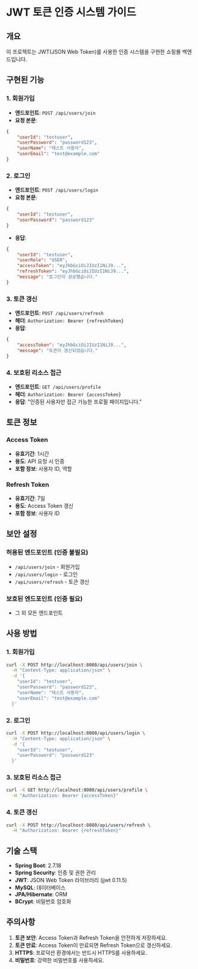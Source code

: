 # JWT 토큰 인증 시스템 가이드

## 개요
이 프로젝트는 JWT(JSON Web Token)를 사용한 인증 시스템을 구현한 쇼핑몰 백엔드입니다.

## 구현된 기능

### 1. 회원가입
- **엔드포인트**: `POST /api/users/join`
- **요청 본문**:
```json
{
    "userId": "testuser",
    "userPassword": "password123",
    "userName": "테스트 사용자",
    "userEmail": "test@example.com"
}
```

### 2. 로그인
- **엔드포인트**: `POST /api/users/login`
- **요청 본문**:
```json
{
    "userId": "testuser",
    "userPassword": "password123"
}
```
- **응답**:
```json
{
    "userId": "testuser",
    "userRole": "USER",
    "accessToken": "eyJhbGciOiJIUzI1NiJ9...",
    "refreshToken": "eyJhbGciOiJIUzI1NiJ9...",
    "message": "로그인이 성공했습니다."
}
```

### 3. 토큰 갱신
- **엔드포인트**: `POST /api/users/refresh`
- **헤더**: `Authorization: Bearer {refreshToken}`
- **응답**:
```json
{
    "accessToken": "eyJhbGciOiJIUzI1NiJ9...",
    "message": "토큰이 갱신되었습니다."
}
```

### 4. 보호된 리소스 접근
- **엔드포인트**: `GET /api/users/profile`
- **헤더**: `Authorization: Bearer {accessToken}`
- **응답**: "인증된 사용자만 접근 가능한 프로필 페이지입니다."

## 토큰 정보

### Access Token
- **유효기간**: 1시간
- **용도**: API 요청 시 인증
- **포함 정보**: 사용자 ID, 역할

### Refresh Token
- **유효기간**: 7일
- **용도**: Access Token 갱신
- **포함 정보**: 사용자 ID

## 보안 설정

### 허용된 엔드포인트 (인증 불필요)
- `/api/users/join` - 회원가입
- `/api/users/login` - 로그인
- `/api/users/refresh` - 토큰 갱신

### 보호된 엔드포인트 (인증 필요)
- 그 외 모든 엔드포인트

## 사용 방법

### 1. 회원가입
```bash
curl -X POST http://localhost:8080/api/users/join \
  -H "Content-Type: application/json" \
  -d '{
    "userId": "testuser",
    "userPassword": "password123",
    "userName": "테스트 사용자",
    "userEmail": "test@example.com"
  }'
```

### 2. 로그인
```bash
curl -X POST http://localhost:8080/api/users/login \
  -H "Content-Type: application/json" \
  -d '{
    "userId": "testuser",
    "userPassword": "password123"
  }'
```

### 3. 보호된 리소스 접근
```bash
curl -X GET http://localhost:8080/api/users/profile \
  -H "Authorization: Bearer {accessToken}"
```

### 4. 토큰 갱신
```bash
curl -X POST http://localhost:8080/api/users/refresh \
  -H "Authorization: Bearer {refreshToken}"
```

## 기술 스택

- **Spring Boot**: 2.7.18
- **Spring Security**: 인증 및 권한 관리
- **JWT**: JSON Web Token 라이브러리 (jjwt 0.11.5)
- **MySQL**: 데이터베이스
- **JPA/Hibernate**: ORM
- **BCrypt**: 비밀번호 암호화

## 주의사항

1. **토큰 보안**: Access Token과 Refresh Token을 안전하게 저장하세요.
2. **토큰 만료**: Access Token이 만료되면 Refresh Token으로 갱신하세요.
3. **HTTPS**: 프로덕션 환경에서는 반드시 HTTPS를 사용하세요.
4. **비밀번호**: 강력한 비밀번호를 사용하세요.
